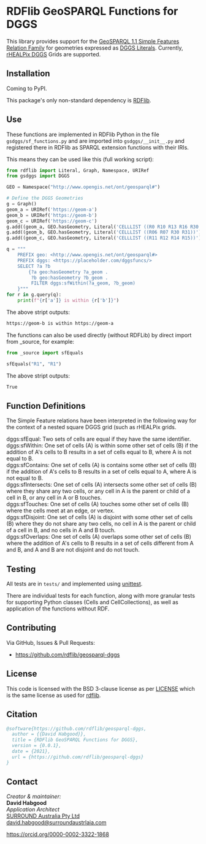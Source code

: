 # RDFlib GeoSPARQL Functions for DGGS

This library provides support for the [GeoSPARQL 1.1 Simple Features Relation Family](https://opengeospatial.github.io/ogc-geosparql/geosparql11/spec.html#_simple_features_relation_family_relation_familysimple_features)
for geometries expressed as [DGGS Literals](https://opengeospatial.github.io/ogc-geosparql/geosparql11/spec.html#_rdfs_datatype_geodggsliteral).
Currently, [rHEALPix DGGS](https://iopscience.iop.org/article/10.1088/1755-1315/34/1/012012/pdf) Grids are supported.  

## Installation 
Coming to PyPI.

This package's only non-standard dependency is [RDFlib](https://pypi.org/project/rdflib/).

## Use
These functions are implemented in RDFlib Python in the file `gsdggs/sf_functions.py` and are imported into `gsdggs/__init__.py` and registered there in RDFlib as SPARQL extension functions with their IRIs.

This means they can be used like this (full working script):

```python
from rdflib import Literal, Graph, Namespace, URIRef
from gsdggs import DGGS

GEO = Namespace("http://www.opengis.net/ont/geosparql#")

# Define the DGGS Geometries
g = Graph()
geom_a = URIRef('https://geom-a')
geom_b = URIRef('https://geom-b')
geom_c = URIRef('https://geom-c')
g.add((geom_a, GEO.hasGeometry, Literal('CELLLIST ((R0 R10 R13 R16 R30 R31 R32 R40))')))
g.add((geom_b, GEO.hasGeometry, Literal('CELLLIST ((R06 R07 R30 R31))')))
g.add((geom_c, GEO.hasGeometry, Literal('CELLLIST ((R11 R12 R14 R15))')))

q = """
    PREFIX geo: <http://www.opengis.net/ont/geosparql#>
    PREFIX dggs: <https://placeholder.com/dggsfuncs/>
    SELECT ?a ?b 
        {?a geo:hasGeometry ?a_geom .
         ?b geo:hasGeometry ?b_geom .
         FILTER dggs:sfWithin(?a_geom, ?b_geom)
    }"""
for r in g.query(q):
    print(f"{r['a']} is within {r['b']}")
```
The above stript outputs:

```bash
https://geom-b is within https://geom-a
```

The functions can also be used directly (without RDFLib) by direct import from _source, for example:
```python
from _source import sfEquals

sfEquals("R1", "R1")
```
The above stript outputs:

```bash
True
```
## Function Definitions
The Simple Feature relations have been interpreted in the following way for the context of a nested square DGGS grid (such as rHEALPix grids.  

dggs:sfEqual: Two sets of cells are equal if they have the same identifier.  
dggs:sfWithin: One set of cells (A) is within some other set of cells (B) if the addition of A's cells to B results in a set of cells equal to B, where A is not equal to B.  
dggs:sfContains: One set of cells (A) is contains some other set of cells (B) if the addition of A's cells to B results in a set of cells equal to A, where A is not equal to B.  
dggs:sfIntersects: One set of cells (A) intersects some other set of cells (B) where they share any two cells, or any cell in A is the parent or child of a cell in B, or any cell in A or B touches.  
dggs:sfTouches: One set of cells (A) touches some other set of cells (B) where the cells meet at an edge, or vertex.  
dggs:sfDisjoint: One set of cells (A) is disjoint with some other set of cells (B) where they do not share any two cells, no cell in A is the parent or child of a cell in B, and no cells in A and B touch.  
dggs:sfOverlaps: One set of cells (A) overlaps some other set of cells (B) where the addition of A's cells to B results in a set of cells different from A and B, and A and B are not disjoint and do not touch.

## Testing
All tests are in `tests/` and implemented using [unittest](http://docs.python.org/library/unittest.html).

There are individual tests for each function, along with more granular tests for supporting Python classes (Cells and CellCollections), as well as application of the functions without RDF. 

## Contributing
Via GitHub, Issues & Pull Requests: 

* <https://github.com/rdflib/geosparql-dggs>

## License
This code is licensed with the BSD 3-clause license as per [LICENSE](LICENSE) which is the same license as used for [rdflib](https://pypi.org/project/rdflib/).

## Citation
```bibtex
@software{https://github.com/rdflib/geosparql-dggs,
  author = {{David Habgood}},
  title = {RDFlib GeoSPARQL Functions for DGGS},
  version = {0.0.1},
  date = {2021},
  url = {https://github.com/rdflib/geosparql-dggs}
}
```

## Contact
_Creator & maintainer:_  
**David Habgood**  
_Application Architect_  
[SURROUND Australia Pty Ltd](https://surroundaustralia.com)  
<david.habgood@surroundaustrlaia.com>  

https://orcid.org/0000-0002-3322-1868
